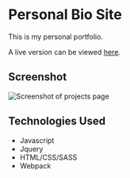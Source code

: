 # Personal Bio Site

This is my personal portfolio. 

A live version can be viewed [here](https://danapham.netlify.app/).

## Screenshot
![Screenshot of projects page](https://scrn.li/Ljt85Vi05nQjMy)

## Technologies Used
- Javascript
- Jquery
- HTML/CSS/SASS
- Webpack
